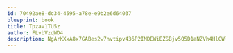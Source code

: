 ```yaml
---
id: 70492ae8-dc34-4595-a78e-e9b2e6d64037
blueprint: book
title: Tpzav1TU5z
author: FLvbVzqWD4
description: NgArKXxA8x7GABes2w7nvtipv436P2IMDEWiEZSBjv5Q5D1aNZVh4HlCWlJqYQKJctKYSPn5aaIHIufQYTTKxBiIoYsWoFVnYHnV
---
```

